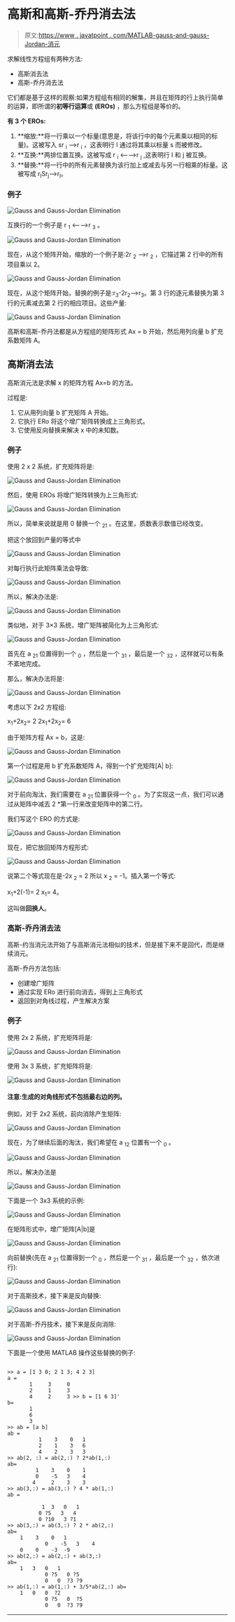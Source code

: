 # 高斯和高斯-乔丹消去法

> 原文:[https://www . javatpoint . com/MATLAB-gauss-and-gauss-Jordan-消元](https://www.javatpoint.com/matlab-gauss-and-gauss-jordan-elimination)

求解线性方程组有两种方法:

*   高斯消去法
*   高斯-乔丹消去法

它们都是基于这样的观察:如果方程组有相同的解集，并且在矩阵的行上执行简单的运算，即所谓的**初等行运算**或 **(EROs)** ，那么方程组是等价的。

**有 3 个 EROs:**

1.  **缩放:**将一行乘以一个标量(意思是，将该行中的每个元素乘以相同的标量)。这被写入 sr <sub>i</sub> ⟶r <sub>i</sub> ，这表明行 I 通过将其乘以标量 s 而被修改。
2.  **互换:**两排位置互换。这被写成 r <sub>i</sub> ⟵⟶r <sub>j</sub> ,这表明行 I 和 j 被互换。
3.  **替换:**将一行中的所有元素替换为该行加上或减去与另一行相乘的标量。这被写成 r<sub>I</sub>Sr<sub>j</sub>⟶r<sub>I</sub>。

### 例子

![Gauss and Gauss-Jordan Elimination](../Images/e07a0f081752a3116b87cb56b9cc4b28.png)

互换行的一个例子是 r <sub>1</sub> ⟵⟶r <sub>3</sub> 。

![Gauss and Gauss-Jordan Elimination](../Images/97c2ff5dd317ab93abfbf56cdb0196dd.png)

现在，从这个矩阵开始，缩放的一个例子是:2r <sub>2</sub> ⟶r <sub>2</sub> ，它描述第 2 行中的所有项目乘以 2。

![Gauss and Gauss-Jordan Elimination](../Images/02b95730521e62adbc767d834ec4be2f.png)

现在，从这个矩阵开始，替换的例子是:r<sub>3</sub>-2r<sub>2</sub>⟶r<sub>3</sub>。第 3 行的逐元素替换为第 3 行的元素减去第 2 行的相应项目。这些产量:

![Gauss and Gauss-Jordan Elimination](../Images/d083d1cdd0fdc2e3f6a43187f07edfc8.png)

高斯和高斯-乔丹法都是从方程组的矩阵形式 Ax = b 开始，然后用列向量 b 扩充系数矩阵 A。

## 高斯消去法

高斯消元法是求解 x 的矩阵方程 Ax=b 的方法。

过程是:

1.  它从用列向量 b 扩充矩阵 A 开始。
2.  它执行 ERo 将这个增广矩阵转换成上三角形式。
3.  它使用反向替换来解决 x 中的未知数。

### 例子

使用 2 x 2 系统，扩充矩阵将是:

![Gauss and Gauss-Jordan Elimination](../Images/ca087dd0001965ca153e01fa49635391.png)

然后，使用 EROs 将增广矩阵转换为上三角形式:

![Gauss and Gauss-Jordan Elimination](../Images/7b0c9f663c64252b00b02671a8202798.png)

所以，简单来说就是用 0 替换一个 <sub>21</sub> 。在这里，质数表示数值已经改变。

把这个放回到产量的等式中

![Gauss and Gauss-Jordan Elimination](../Images/110741cb62062eb87e777709190a769c.png)

对每行执行此矩阵乘法会导致:

![Gauss and Gauss-Jordan Elimination](../Images/ab3c3aa46d84fbb8cbaf97644d035253.png)

所以，解决办法是:

![Gauss and Gauss-Jordan Elimination](../Images/27177e9659760728686a86a2ac8fe796.png)

类似地，对于 3×3 系统，增广矩阵被简化为上三角形式:

![Gauss and Gauss-Jordan Elimination](../Images/0d84f63ceec4e7577f13d7df9fa4b81d.png)

首先在 a <sub>21</sub> 位置得到一个 <sub>0</sub> ，然后是一个 <sub>31</sub> ，最后是一个 <sub>32</sub> ，这样就可以有条不紊地完成。

那么，解决办法将是:

![Gauss and Gauss-Jordan Elimination](../Images/725c0967d9eb2bbfeef0b5b3bf2bbd35.png)

考虑以下 2x2 方程组:

x<sub>1</sub>+2x<sub>2</sub>= 2
2x<sub>1</sub>+2x<sub>2</sub>= 6

由于矩阵方程 Ax = b，这是:

![Gauss and Gauss-Jordan Elimination](../Images/6a53908265dbebb366ef84dc354b7a46.png)

第一个过程是用 b 扩充系数矩阵 A，得到一个扩充矩阵[A| b]:

![Gauss and Gauss-Jordan Elimination](../Images/62374dc5f1f630d97e97526d9cecec37.png)

对于前向淘汰，我们需要在 a <sub>21</sub> 位置获得一个 <sub>0</sub> 。为了实现这一点，我们可以通过从矩阵中减去 2 *第一行来改变矩阵中的第二行。

我们写这个 ERO 的方式是:

![Gauss and Gauss-Jordan Elimination](../Images/54e11afa18adebcedc017abf979e4a55.png)

现在，把它放回矩阵方程形式:

![Gauss and Gauss-Jordan Elimination](../Images/54ae303e7ce499fceac4b0f9e4fc54f3.png)

说第二个等式现在是-2x <sub>2</sub> = 2 所以 x <sub>2</sub> = -1。插入第一个等式:

x<sub>1</sub>+2(-1)= 2
x<sub>1</sub>= 4。

这叫做**回换人**。

### 高斯-乔丹消去法

高斯-约当消元法开始了与高斯消元法相似的技术，但是接下来不是回代，而是继续消元。

高斯-乔丹方法包括:

*   创建增广矩阵
*   通过实现 ERo 进行前向消去，得到上三角形式
*   返回到对角线过程，产生解决方案

### 例子

使用 2x 2 系统，扩充矩阵将是:

![Gauss and Gauss-Jordan Elimination](../Images/c63045620e5bae063386357d3eef845e.png)

使用 3x 3 系统，扩充矩阵将是:

![Gauss and Gauss-Jordan Elimination](../Images/05f5d85fd4fb530dfbb34c48269abb20.png)

#### 注意:生成的对角线形式不包括最右边的列。

例如，对于 2x2 系统，前向消除产生矩阵:

![Gauss and Gauss-Jordan Elimination](../Images/8dc8388d151c87fa923b9151c27efa42.png)

现在，为了继续后面的淘汰，我们希望在 a <sub>12</sub> 位置有一个 <sub>0</sub> 。

![Gauss and Gauss-Jordan Elimination](../Images/b3656c2ae6ebff2a5d093b17c8e13dc6.png)

所以，解决办法是

![Gauss and Gauss-Jordan Elimination](../Images/516ec1aeb27fa44c29f35260fdb81562.png)

下面是一个 3x3 系统的示例:

![Gauss and Gauss-Jordan Elimination](../Images/40136bcd32bc92434ff23c33f4a172d6.png)

在矩阵形式中，增广矩阵[A|b]是

![Gauss and Gauss-Jordan Elimination](../Images/5159a39b5611d8693c623d7f0165f353.png)

向前替换(先在 a <sub>21</sub> 位置得到一个 <sub>0</sub> ，然后是一个 <sub>31</sub> ，最后是一个 <sub>32</sub> ，依次进行):

![Gauss and Gauss-Jordan Elimination](../Images/f32b6ca73b949563aff08dc972c70348.png)

对于高斯技术，接下来是反向替换:

![Gauss and Gauss-Jordan Elimination](../Images/132f351de4cd138538bb0dec07e45c3f.png)

对于高斯-乔丹技术，接下来是反向消除:

![Gauss and Gauss-Jordan Elimination](../Images/444e02c3bc93ecd4c2a71ef8e63a7f35.png)

下面是一个使用 MATLAB 操作这些替换的例子:

```

>> a = [1 3 0; 2 1 3; 4 2 3]
a =
       1     3     0
       2     1     3
       4     2     3 >> b = [1 6 3]'
b=
       1
       6
       3
>> ab = [a b]
ab = 
          1    3    0   1 
          2    1    3   6
          4    2    3   3
>> ab(2, :) = ab(2,:) ? 2*ab(1,:)
ab=
         1    3    0    1
         0    -5   3    4
        4     2    3    3
>> ab(3,:) = ab(3,:) ? 4 * ab(1,:)
ab =

           1  3   0   1 
          0 ?5   3   4 
          0 ?10   3 ?1
>> ab(3,:) = ab(3,:) ? 2 * ab(2,:)
ab=
	1    3    0   1
            0    -5   3    4
	0    0    -3  -9
>> ab(2,:) = ab(2,:) + ab(3,:)
ab=
	1   3   0   1 
            0 ?5   0 ?5 
            0   0  ?3 ?9
>> ab(1,:) = ab(1,:) + 3/5*ab(2,:) ab=
	1   0   0  ?2 
            0 ?5   0  ?5 
            0   0  ?3 ?9

```

* * *